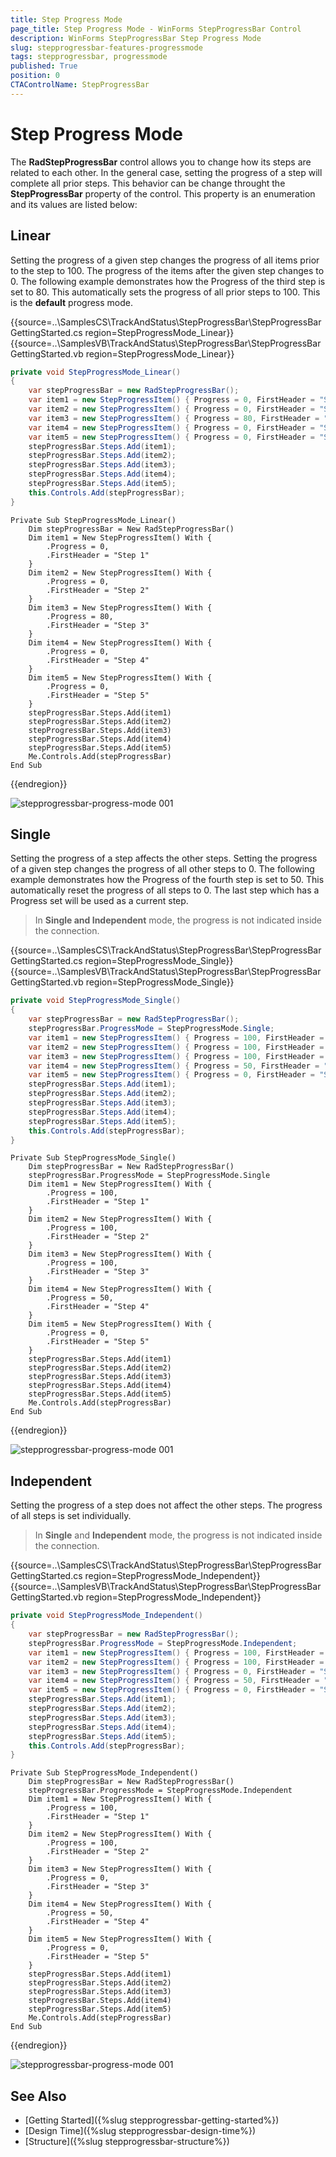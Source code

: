 ```yaml
---
title: Step Progress Mode
page_title: Step Progress Mode - WinForms StepProgressBar Control
description: WinForms StepProgressBar Step Progress Mode
slug: stepprogressbar-features-progressmode
tags: stepprogressbar, progressmode
published: True
position: 0 
CTAControlName: StepProgressBar
---
```


# Step Progress Mode

The __RadStepProgressBar__ control allows you to change how its steps are related to each other. In the general case, setting the progress of a step will complete all prior steps. This behavior can be change throught the __StepProgressBar__ property of the control. This property is an enumeration and its values are listed below:

## Linear 

Setting the progress of a given step changes the progress of all items prior to the step to 100. The progress of the items after the given step changes to 0. The following example demonstrates how the Progress of the third step is set to 80. This automatically sets the progress of all prior steps to 100. This is the __default__ progress mode.

{{source=..\SamplesCS\TrackAndStatus\StepProgressBar\StepProgressBarGettingStarted.cs region=StepProgressMode_Linear}} 
{{source=..\SamplesVB\TrackAndStatus\StepProgressBar\StepProgressBarGettingStarted.vb region=StepProgressMode_Linear}}

````C#
private void StepProgressMode_Linear()
{
    var stepProgressBar = new RadStepProgressBar();
    var item1 = new StepProgressItem() { Progress = 0, FirstHeader = "Step 1",  };
    var item2 = new StepProgressItem() { Progress = 0, FirstHeader = "Step 2" };
    var item3 = new StepProgressItem() { Progress = 80, FirstHeader = "Step 3" };
    var item4 = new StepProgressItem() { Progress = 0, FirstHeader = "Step 4" };
    var item5 = new StepProgressItem() { Progress = 0, FirstHeader = "Step 5" };
    stepProgressBar.Steps.Add(item1);
    stepProgressBar.Steps.Add(item2);
    stepProgressBar.Steps.Add(item3);       
    stepProgressBar.Steps.Add(item4);       
    stepProgressBar.Steps.Add(item5);       
    this.Controls.Add(stepProgressBar);
}

````
````VB.NET
Private Sub StepProgressMode_Linear()
	Dim stepProgressBar = New RadStepProgressBar()
	Dim item1 = New StepProgressItem() With {
		.Progress = 0,
		.FirstHeader = "Step 1"
	}
	Dim item2 = New StepProgressItem() With {
		.Progress = 0,
		.FirstHeader = "Step 2"
	}
	Dim item3 = New StepProgressItem() With {
		.Progress = 80,
		.FirstHeader = "Step 3"
	}
	Dim item4 = New StepProgressItem() With {
		.Progress = 0,
		.FirstHeader = "Step 4"
	}
	Dim item5 = New StepProgressItem() With {
		.Progress = 0,
		.FirstHeader = "Step 5"
	}
	stepProgressBar.Steps.Add(item1)
	stepProgressBar.Steps.Add(item2)
	stepProgressBar.Steps.Add(item3)
	stepProgressBar.Steps.Add(item4)
	stepProgressBar.Steps.Add(item5)
	Me.Controls.Add(stepProgressBar)
End Sub

````

{{endregion}}

![stepprogressbar-progress-mode 001](images/stepprogressbar-features-progressmode001.png)

## Single

Setting the progress of a step affects the other steps. Setting the progress of a given step changes the progress of all other steps to 0. The following example demonstrates how the Progress of the fourth step is set to 50. This automatically reset the progress of all steps to 0. The last step which has a Progress set will be used as a current step.

> In __Single and Independent__ mode, the progress is not indicated inside the connection. 

{{source=..\SamplesCS\TrackAndStatus\StepProgressBar\StepProgressBarGettingStarted.cs region=StepProgressMode_Single}} 
{{source=..\SamplesVB\TrackAndStatus\StepProgressBar\StepProgressBarGettingStarted.vb region=StepProgressMode_Single}}

````C#
private void StepProgressMode_Single()
{
    var stepProgressBar = new RadStepProgressBar();
    stepProgressBar.ProgressMode = StepProgressMode.Single;
    var item1 = new StepProgressItem() { Progress = 100, FirstHeader = "Step 1", };
    var item2 = new StepProgressItem() { Progress = 100, FirstHeader = "Step 2" };
    var item3 = new StepProgressItem() { Progress = 100, FirstHeader = "Step 3" };
    var item4 = new StepProgressItem() { Progress = 50, FirstHeader = "Step 4" };
    var item5 = new StepProgressItem() { Progress = 0, FirstHeader = "Step 5" };
    stepProgressBar.Steps.Add(item1);
    stepProgressBar.Steps.Add(item2);
    stepProgressBar.Steps.Add(item3);
    stepProgressBar.Steps.Add(item4);
    stepProgressBar.Steps.Add(item5);
    this.Controls.Add(stepProgressBar);
}

````
````VB.NET
Private Sub StepProgressMode_Single()
    Dim stepProgressBar = New RadStepProgressBar()
    stepProgressBar.ProgressMode = StepProgressMode.Single
    Dim item1 = New StepProgressItem() With {
        .Progress = 100,
        .FirstHeader = "Step 1"
    }
    Dim item2 = New StepProgressItem() With {
        .Progress = 100,
        .FirstHeader = "Step 2"
    }
    Dim item3 = New StepProgressItem() With {
        .Progress = 100,
        .FirstHeader = "Step 3"
    }
    Dim item4 = New StepProgressItem() With {
        .Progress = 50,
        .FirstHeader = "Step 4"
    }
    Dim item5 = New StepProgressItem() With {
        .Progress = 0,
        .FirstHeader = "Step 5"
    }
    stepProgressBar.Steps.Add(item1)
    stepProgressBar.Steps.Add(item2)
    stepProgressBar.Steps.Add(item3)
    stepProgressBar.Steps.Add(item4)
    stepProgressBar.Steps.Add(item5)
    Me.Controls.Add(stepProgressBar)
End Sub

````

{{endregion}}

![stepprogressbar-progress-mode 001](images/stepprogressbar-features-progressmode002.png)

## Independent

Setting the progress of a step does not affect the other steps. The progress of all steps is set individually.

> In **Single** and **Independent** mode, the progress is not indicated inside the connection. 

{{source=..\SamplesCS\TrackAndStatus\StepProgressBar\StepProgressBarGettingStarted.cs region=StepProgressMode_Independent}} 
{{source=..\SamplesVB\TrackAndStatus\StepProgressBar\StepProgressBarGettingStarted.vb region=StepProgressMode_Independent}}

````C#
private void StepProgressMode_Independent()
{
    var stepProgressBar = new RadStepProgressBar();
    stepProgressBar.ProgressMode = StepProgressMode.Independent;
    var item1 = new StepProgressItem() { Progress = 100, FirstHeader = "Step 1", };
    var item2 = new StepProgressItem() { Progress = 100, FirstHeader = "Step 2" };
    var item3 = new StepProgressItem() { Progress = 0, FirstHeader = "Step 3" };
    var item4 = new StepProgressItem() { Progress = 50, FirstHeader = "Step 4" };
    var item5 = new StepProgressItem() { Progress = 0, FirstHeader = "Step 5" };
    stepProgressBar.Steps.Add(item1);
    stepProgressBar.Steps.Add(item2);
    stepProgressBar.Steps.Add(item3);
    stepProgressBar.Steps.Add(item4);
    stepProgressBar.Steps.Add(item5);
    this.Controls.Add(stepProgressBar);
}

````
````VB.NET
Private Sub StepProgressMode_Independent()
	Dim stepProgressBar = New RadStepProgressBar()
	stepProgressBar.ProgressMode = StepProgressMode.Independent
	Dim item1 = New StepProgressItem() With {
		.Progress = 100,
		.FirstHeader = "Step 1"
	}
	Dim item2 = New StepProgressItem() With {
		.Progress = 100,
		.FirstHeader = "Step 2"
	}
	Dim item3 = New StepProgressItem() With {
		.Progress = 0,
		.FirstHeader = "Step 3"
	}
	Dim item4 = New StepProgressItem() With {
		.Progress = 50,
		.FirstHeader = "Step 4"
	}
	Dim item5 = New StepProgressItem() With {
		.Progress = 0,
		.FirstHeader = "Step 5"
	}
	stepProgressBar.Steps.Add(item1)
	stepProgressBar.Steps.Add(item2)
	stepProgressBar.Steps.Add(item3)
	stepProgressBar.Steps.Add(item4)
	stepProgressBar.Steps.Add(item5)
	Me.Controls.Add(stepProgressBar)
End Sub

````

{{endregion}}

![stepprogressbar-progress-mode 001](images/stepprogressbar-features-progressmode003.png)

## See Also

* [Getting Started]({%slug stepprogressbar-getting-started%})
* [Design Time]({%slug stepprogressbar-design-time%}) 
* [Structure]({%slug stepprogressbar-structure%}) 
 
        
